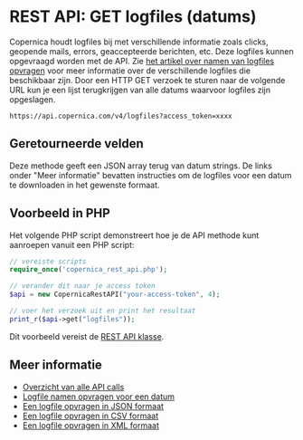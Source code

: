 # REST API: GET logfiles (datums)

Copernica houdt logfiles bij met verschillende informatie zoals clicks, 
geopende mails, errors, geaccepteerde berichten, etc. 
Deze logfiles kunnen opgevraagd worden met de API. Zie 
[het artikel over namen van logfiles opvragen](./rest-get-logfiles-names.md) 
voor meer informatie over de verschillende logfiles die beschikbaar zijn. 
Door een HTTP GET verzoek te sturen naar de volgende URL kun je een lijst 
terugkrijgen van alle datums waarvoor logfiles zijn opgeslagen.

`https://api.copernica.com/v4/logfiles?access_token=xxxx`

## Geretourneerde velden

Deze methode geeft een JSON array terug van datum strings. De links onder 
"Meer informatie" bevatten instructies om de logfiles voor een datum te downloaden 
in het gewenste formaat.

## Voorbeeld in PHP

Het volgende PHP script demonstreert hoe je de API methode kunt aanroepen vanuit een PHP script:

```php
// vereiste scripts
require_once('copernica_rest_api.php');

// verander dit naar je access token
$api = new CopernicaRestAPI("your-access-token", 4);

// voer het verzoek uit en print het resultaat
print_r($api->get("logfiles"));
```

Dit voorbeeld vereist de [REST API klasse](rest-php).

## Meer informatie

* [Overzicht van alle API calls](./rest-api.md)
* [Logfile namen opvragen voor een datum](./rest-get-logfiles-names.md)
* [Een logfile opvragen in JSON formaat](rest-get-logfiles-json)
* [Een logfile opvragen in CSV formaat](rest-get-logfiles-csv)
* [Een logfile opvragen in XML formaat](rest-get-logfiles-xml)
